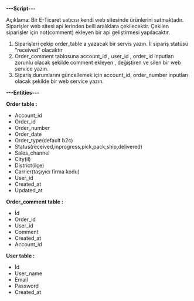 ****---Script---**** 

Açıklama: Bir E-Ticaret satıcısı kendi web sitesinde ürünlerini satmaktadır. Siparişler web sitesi api lerinden belli aralıklara çekilecektir. Çekilen siparişler için not(comment) ekleyen bir api geliştirmesi yapılacaktır.
1.	Siparişleri çekip order_table a yazacak bir servis yazın. İl sipariş statüsü “received” olacaktır
2.	Order_comment tablosuna account_id , user_id , order_id inputları zorunlu olacak şekilde comment ekleyen , değiştiren ve silen bir web service yazın. 
3.	Sipariş durumlarını güncellemek için account_id, order_number inputları olacak şekilde bir web service yazın. 

****---Entities---****

**Order table :**
-	Account_id
-	Order_id
-	Order_number
-	Order_date
-	Order_type(default b2c)
-	Status(received,inprogress,pick,pack,ship,delivered)
-	Sales_channel
-	City(il)
-	District(ilçe)
-	Carrier(taşıyıcı firma kodu)
-	User_id
-	Created_at
-	Updated_at
  
**Order_comment table :**
-	İd
-	Order_id
-	User_id
-	Comment
-	Created_at
- Account_id
  
**User table :**
-	İd
-	User_name
-	Email
-	Password
-	Created_at

  
